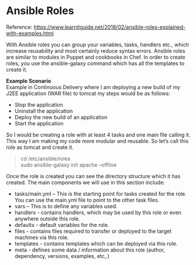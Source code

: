 # Ansible Roles
Reference: https://www.learnitguide.net/2018/02/ansible-roles-explained-with-examples.html  

With Ansible roles you can group your variables, tasks, handlers etc., which increase reusability and most certainly reduce syntax errors. Ansible roles are similar to modules in Puppet and cookbooks in Chef.
In order to create roles, you use the ansible-galaxy command which has all the templates to create it.  

**Example Scenario**  
Example in Continuous Delivery where I am deploying a new build of my J2EE application (WAR file) to tomcat my steps would be as follows:
- Stop the application
- Uninstall the application
- Deploy the new build of an application
- Start the application

So I would be creating a role with at least 4 tasks and one main file calling it. This way I am making my code more modular and reusable. So let’s call this role as tomcat and create it.

> cd /etc/ansible/roles  
> sudo ansible-galaxy init apache –offline

Once the role is created you can see the directory structure which it has created.
The main components we will use in this section include:
- tasks/main.yml – This is the starting point for tasks created for the role. You can use the main.yml file to point to the other task files.
- vars – This is to define any variables used.
- handlers - contains handlers, which may be used by this role or even anywhere outside this role.
- defaults - default variables for the role.
- files - contains files required to transfer or deployed to the target machines via this role.
- templates - contains templates which can be deployed via this role.
- meta - defines some data / information about this role (author, dependency, versions, examples, etc,.)

